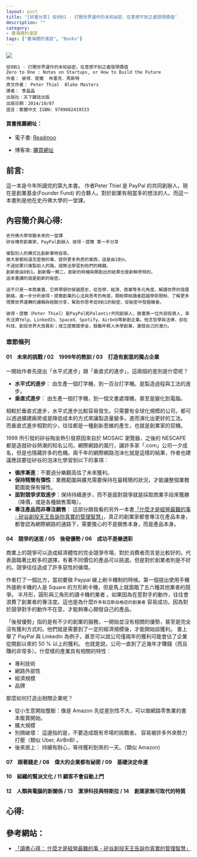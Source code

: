 ```yaml
---
layout: post
title: "[好書分享] 從0到1 - 打開世界運作的未知祕密，在意想不到之處發現價值"
description: ""
category: 
- 書海裡的漫遊
tags: ["書海裡的漫遊", "Books"]
---
```


<div><a href="http://moo.im/a/aqDLRW" title="從0到1"><img src="https://cdn.readmoo.com/cover/pt/hiqqupf_210x315.jpg?v=0"></a></div>




```
從0到1 - 打開世界運作的未知祕密，在意想不到之處發現價值
Zero to One : Notes on Startups, or How to Build the Future
作者： 彼得．提爾  布雷克．馬斯特  
原文作者： Peter Thiel  Blake Masters  
譯者： 季晶晶  
出版社：天下雜誌出版 
出版日期：2014/10/07 
語言：繁體中文 ISBN: 9789862419533 

```

#### 買書推薦網址：

- 電子書: [Readmoo](http://moo.im/a/aqDLRW)

- 博客來: [購買網址](https://www.books.com.tw/exep/assp.php/kkdailin/products/0010651050?utm_source=kkdailin&utm_medium=ap-books&utm_content=recommend&utm_campaign=ap-202107)


## 前言:

這一本是今年所讀完的第九本書。 作者Peter Thiel 是 PayPal 的共同創辦人，現在是創業基金(Founder Fund) 的合夥人。對於創業有相當多的想法的人。而這一本書則是他在史丹佛大學的一堂課，





## 內容簡介與心得:

```
史丹佛大學改變未來的一堂課
矽谷傳奇創業家、PayPal創辦人 彼得‧提爾 第一手分享

複製別人的模式比創新事物容易。
做大家都知道怎麼做的事、提供更多熟悉的東西，這是由1到n。
不過如果只複製前人的路，就無法學習到他們的精髓。
創新是由0到1。創新獨一無二，創新的時機與開創出的結果也是新鮮奇特的。
這本書講的就是創新的秘密。

這不只是一本商業書，它將帶領你穿越歷史，從哲學、經濟、商業等多元角度，解讀世界的發展脈絡，進一步分析彼得‧提爾創業的心法與思考的角度，期盼帶給讀者超越學術限制、了解更多現實世界運轉的邏輯與經驗分享，幫助你思考從0到1的秘密，從秘密中發掘機會。

彼得‧提爾（Peter Thiel）是PayPal和Palantir共同創辦人，臉書第一位外部投資人，率先注資Yelp、LinkedIn、SpaceX、Spotify、Airbnb等新創企業。他念哲學與法律，卻在科技、創投世界大放異彩；成立提爾獎學金，鼓勵年輕人休學創業，激發自己的潛力。
```

### 章節條列

#### 01　未來的挑戰 / 02　1999年的教訓 / 03　打造有創意的獨占企業

一開始作者先提出「水平式進步」跟「垂直式的進步」，這兩個的差別是什麼呢？

- **水平式的進步**： 由生產一個打字機，到一百台打字機。是製造過程與工法的進步。
- **垂直式進步**： 由生產一個打字機，到一個文書處理機，甚至是變化到電腦。

相較於垂直式進步，水平式進步比較容易發生。只需要有全球化規模的公司，都可以透過擴建廠房或是降低成本的方式來讓製造量變多。進而演化出更好的工法。 而垂直式進步相對的少，往往都是一種創新思維的產生，也就是創業家的契機。

1999 所引發的矽谷掏金熱引發原因來自於 MOSAIC 瀏覽器，之後的 NESCAPE 都是造就矽谷熱潮的知名公司。網際網路的風行，讓許多家「.com」公司一夕成名，但是也隱藏許多的危機。兩千年的網際網路泡沫化就是這樣的結果，作者也建議應該要從矽谷的泡沫化學習到以下的事項：

- **循序漸進**：不要過分樂觀高估了未來獲利。
- **保持精簡有彈性**：業務範圍與擴充需要保持在最精簡的狀況，才能讓整個業務範圍能保有彈性。
- **面對競爭求取進步**：保持持續進步，而不是面對競爭就是採取商業手段來獲勝（降價，或是各種銷售策略）。
- **專注產品而非專注銷售**： 這部分跟我看的另外一本書[「什麼才是經營最難的事 - 矽谷創投天王告訴你真實的管理智慧」](http://www.evanlin.com/reading-hard-things/)，真正的創業家都會專注在產品本身，都會認為網際網路的通路下，需要擔心的不是銷售本身，而是產品本身。

#### 04　競爭的迷思 / 05　後發優勢 / 06　成功不是樂透彩

商業上的競爭可以造成經濟體性的完全競爭市場，對於消費者而言是比較好的。代表面臨著比較多的選擇，有著不同價位的產品可以挑選。但是對於創業者則是不好的。競爭往往造成了許多惡性的循環。

作者打了一個比方，當初要做 Paypal 線上刷卡機制的時候。第一個提出使用手機外接刷卡機的人是 Square 的方形刷卡機，但是馬上就面臨了五六種其他業者的競爭。 半月形，圓形與三角形的讀卡機的業者 。如果因為在意對手的動作，往往會浪費了創業者的專注度。這也是為什麼`許多有亞斯伯格症的創業者` 容易成功，因為對於競爭對手的動作不在意，才能夠專心開發自己的產品。

「後發優勢」指的是有不少的創業的服務，一開始並沒有相關的優勢，甚至是完全沒有獲利方式的。他們就是需要到了一定的經濟規模後，才能開始談獲利。 書上舉了 PayPal 與 LinkedIn 為例子，甚至可以說公司僅兩年的獲利可能會佔了企業從開創以來的 50 % 以上的獲利。 也就是說，公司一直到了近幾年才賺錢（而且賺的非常多）。什麼樣的產業具有相關的特性：

- 專利技術
- 網路外部性
- 經濟規模
- 品牌

那麼如何打造出相關企業呢？ 

- 從小生意開始壟斷：像是 Amazon 先從差別性不大，可以做網路零售業的書本販賣開始。
- 擴大規模
- 別搞破壞： 這邊指的是，不要造成既有市場的挑戰者。 容易被許多外來勢力打壓（類似 Uber, AirBnB) 。
- 後來居上： 持續有耐心，等待獲利到來的一天。（類似 Amazon) 

#### 07　跟著錢走 / 08　偉大的企業都有祕密 / 09　基礎決定命運

#### 10　組織的幫派文化 / 11 顧客不會自動上門

#### 12　人類與電腦的新關係 / 13　潔淨科技與特斯拉 / 14　創業家無可取代的特質



## 心得:





## 參考網站：

- [「讀書心得： 什麼才是經營最難的事 - 矽谷創投天王告訴你真實的管理智慧」](http://www.evanlin.com/reading-hard-things/)

